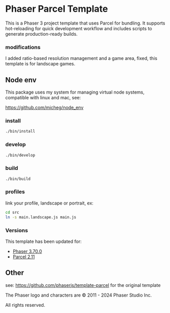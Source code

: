 # Phaser Parcel Template

This is a Phaser 3 project template that uses Parcel for bundling. It supports hot-reloading for quick development workflow and includes scripts to generate production-ready builds.

### modifications

I added ratio-based resolution management and a game area, fixed, this template is for landscape games.

## Node env

This package uses my system for managing virtual node systems, compatible with linux and mac, see:

https://github.com/micheg/node_env

### install

```bash
./bin/install
```

### develop

```bash
./bin/develop
```

### build

```bash
./bin/build
```

### profiles

link your profile, landscape or portrait, ex:

```bash
cd src
ln -s main.landscape.js main.js
```



### Versions

This template has been updated for:

- [Phaser 3.70.0](https://github.com/phaserjs/phaser)
- [Parcel 2.11](https://github.com/parcel-bundler/parcel)

## Other

see: https://github.com/phaserjs/template-parcel for the original template

The Phaser logo and characters are &copy; 2011 - 2024 Phaser Studio Inc.

All rights reserved.
